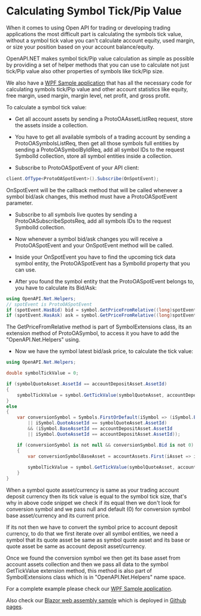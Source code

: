 # Calculating Symbol Tick/Pip Value

When it comes to using Open API for trading or developing trading applications the most difficult part is calculating the symbols tick value, without a symbol tick value you can't calculate account equity, used margin, or size your position based on your account balance/equity.

OpenAPI.NET makes symbol tick/Pip value calculation as simple as possible by providing a set of helper methods that you can use to calculate not just tick/Pip value also other properties of symbols like tick/Pip size.

We also have a [WPF Sample application](https://github.com/spotware/OpenAPI.Net/tree/master/src/WPF.Sample) that has all the necessary code for calculating symbols tick/Pip value and other account statistics like equity, free margin, used margin, margin level, net profit, and gross profit.

To calculate a symbol tick value:

* Get all account assets by sending a ProtoOAAssetListReq request, store the assets inside a collection.

* You have to get all available symbols of a trading account by sending a ProtoOASymbolsListReq, then get all those symbols full entities by sending a ProtoOASymbolByIdReq, add all symbol IDs to the request SymbolId collection, store all symbol entities inside a collection.

* Subscribe to ProtoOASpotEvent of your API client:

```C#
client.OfType<ProtoOASpotEvent>().Subscribe(OnSpotEvent);
```

OnSpotEvent will be the callback method that will be called whenever a symbol bid/ask changes, this method must have a ProtoOASpotEvent parameter.


* Subscribe to all symbols live quotes by sending a ProtoOASubscribeSpotsReq, add all symbols IDs to the request SymbolId collection.

* Now whenever a symbol bid/ask changes you will receive a ProtoOASpotEvent and your OnSpotEvent method will be called.

* Inside your OnSpotEvent you have to find the upcoming tick data symbol entity, the ProtoOASpotEvent has a SymbolId property that you can use.

* After you found the symbol entity that the ProtoOASpotEvent belongs to, you have to calculate its Bid/Ask:

```C#
using OpenAPI.Net.Helpers;
// spotEvent is ProtoOASpotEvent
if (spotEvent.HasBid) bid = symbol.GetPriceFromRelative((long)spotEvent.Bid);
if (spotEvent.HasAsk) ask = symbol.GetPriceFromRelative((long)spotEvent.Ask);
```

The GetPriceFromRelative method is part of SymbolExtensions class, its an extension method of ProtoOASymbol, to access it you have to add the "OpenAPI.Net.Helpers" using.

* Now we have the symbol latest bid/ask price, to calculate the tick value:


```C#
using OpenAPI.Net.Helpers;

double symbolTickValue = 0;

if (symbolQuoteAsset.AssetId == accountDepositAsset.AssetId)
{
	symbolTickValue = symbol.GetTickValue(symbolQuoteAsset, accountDepositAsset, null, default);
}
else
{
	var conversionSymbol = Symbols.FirstOrDefault(iSymbol => (iSymbol.BaseAssetId == symbolQuoteAsset.AssetId
		|| iSymbol.QuoteAssetId == symbolQuoteAsset.AssetId)
		&& (iSymbol.BaseAssetId == accountDepositAsset.AssetId
		|| iSymbol.QuoteAssetId == accountDepositAsset.AssetId));

	if (conversionSymbol is not null && conversionSymbol.Bid is not 0)
	{
		var conversionSymbolBaseAsset = accountAssets.First(iAsset => iAsset.AssetId == conversionSymbol.BaseAssetId);
		
		symbolTickValue = symbol.GetTickValue(symbolQuoteAsset, accountDepositAsset, conversionSymbolBaseAsset, conversionSymbol.Bid);
	}
}
```
When a symbol quote asset/currency is same as your trading account deposit currency then its tick value is equal to the symbol tick size, that's why in above code snippet we check if its equal then we don't look for conversion symbol and we pass null and default (0) for conversion symbol base asset/currency and its current price.

If its not then we have to convert the symbol price to account deposit currency, to do that we first iterate over all symbol entities, we need a symbol that its quote asset be same as symbol quote asset and its base or quote asset be same as account deposit asset/currency.

Once we found the conversion symbol we then get its base asset from account assets collection and then we pass all data to the symbol GetTickValue extension method, this method is also part of SymbolExtensions class which is in "OpenAPI.Net.Helpers" name space.

For a complete example please check our [WPF Sample application](https://github.com/spotware/OpenAPI.Net/tree/master/src/WPF.Sample).

Also check our [Blazor web assembly sample](https://github.com/spotware/OpenAPI.Net/tree/master/src/Blazor.WebSocket.Sample) which is deployed in [Github pages](https://spotware.github.io/openapi-blazor-wasm-sample/).